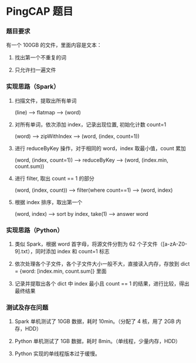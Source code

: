 # PingCAP 题目

### 题目要求

有一个 100GB 的文件，里面内容是文本：

1. 找出第一个不重复的词

2. 只允许扫一遍文件

### 实现思路（Spark）

1. 扫描文件，提取出所有单词

    (line) --> flatmap --> (word)

2. 对所有单词，依次添加 index，记录出现位置, 初始化计数 count=1

    (word) --> zipWithIndex --> (word, (index, count=1))

3. 进行 reduceByKey 操作，对于相同的 word，index 取最小值，count 累加

    (word, (index, count=1)) --> reduceByKey --> (word, (index.min, count.sum))

4. 进行 filter, 取出 count == 1 的部分

    (word, (index, count)) --> filter(where count==1) --> (word, index)

5. 根据 index 排序，取出第一个

    (word, index) --> sort by index, take(1) --> answer word

### 实现思路（Python）

1. 类似 Spark，根据 word 首字母，将源文件分割为 62 个子文件（[a-zA-Z0-9].txt），同时添加 index 和 count=1 标志

2. 依次处理各个子文件，各个子文件大小一般不大，直接读入内存，存放到 dict = {word: [index.min, count.sum]} 里面

3. 记录并提取出各个 dict 中 index 最小且 count == 1 的结果，进行比较，得出最终结果

### 测试及存在问题

1. Spark 单机测试了 10GB 数据，耗时 10min。（分配了 4 核，用了 2GB 内存，HDD）

2. Python 单机测试了 1GB 数据，耗时 8min。（单线程，少量内存，HDD）

3. Python 实现的单线程版本过于缓慢。
